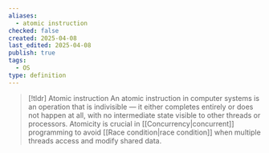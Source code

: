 ```yaml
---
aliases:
  - atomic instruction
checked: false
created: 2025-04-08
last_edited: 2025-04-08
publish: true
tags:
  - OS
type: definition
---
```

>[!tldr] Atomic instruction
>An atomic instruction in computer systems is an operation that is indivisible — it either completes entirely or does not happen at all, with no intermediate state visible to other threads or processors. Atomicity is crucial in [[Concurrency|concurrent]] programming to avoid [[Race condition|race condition]] when multiple threads access and modify shared data.

